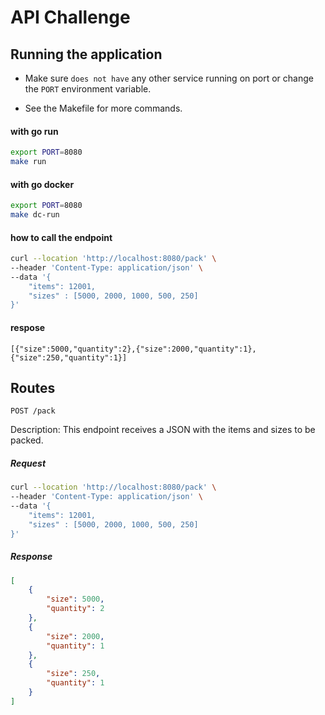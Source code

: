# API Challenge

## Running the application

- Make sure `does not have` any other service running on port  or change the `PORT` environment variable.

- See the Makefile for more commands.

#### with go run
```bash
export PORT=8080
make run
```

#### with go docker
```bash
export PORT=8080
make dc-run
```
#### how to call the endpoint
```bash
curl --location 'http://localhost:8080/pack' \
--header 'Content-Type: application/json' \
--data '{
    "items": 12001,
    "sizes" : [5000, 2000, 1000, 500, 250]
}'
```
#### respose
```
[{"size":5000,"quantity":2},{"size":2000,"quantity":1},{"size":250,"quantity":1}]
```


## Routes

`POST /pack`

Description: This endpoint receives a JSON with the items and sizes to be packed.

##### Request

```bash
curl --location 'http://localhost:8080/pack' \
--header 'Content-Type: application/json' \
--data '{
    "items": 12001,
    "sizes" : [5000, 2000, 1000, 500, 250]
}'
```

##### Response

```json
[
    {
        "size": 5000,
        "quantity": 2
    },
    {
        "size": 2000,
        "quantity": 1
    },
    {
        "size": 250,
        "quantity": 1
    }
]
```